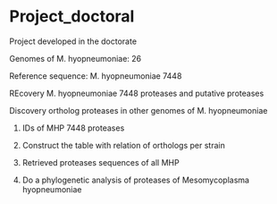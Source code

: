 # Project_doctoral
Project developed in the doctorate

Genomes of M. hyopneumoniae: 26

Reference sequence: M. hyopneumoniae 7448

REcovery M. hyopneumoniae 7448 proteases and putative proteases

Discovery ortholog proteases in other genomes of M. hyopneumoniae

1. IDs of MHP 7448 proteases

2. Construct the table with relation of orthologs per strain

3. Retrieved proteases sequences of all MHP

4. Do a phylogenetic analysis of proteases of Mesomycoplasma hyopneumoniae
